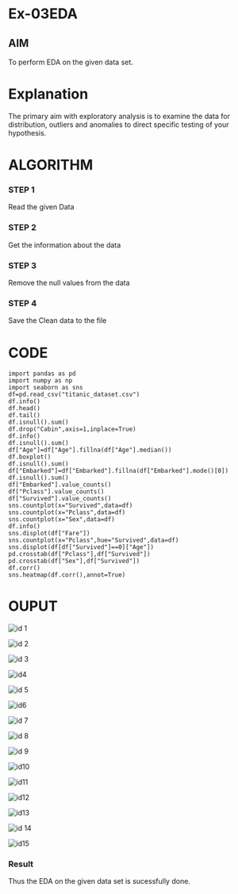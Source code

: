 # Ex-03EDA

## AIM
To perform EDA on the given data set. 

# Explanation
The primary aim with exploratory analysis is to examine the data for distribution, outliers and 
anomalies to direct specific testing of your hypothesis.
 

# ALGORITHM
### STEP 1
Read the given Data

### STEP 2
Get the information about the data

### STEP 3
Remove the null values from the data

### STEP 4
Save the Clean data to the file




# CODE
~~~
import pandas as pd
import numpy as np
import seaborn as sns
df=pd.read_csv("titanic_dataset.csv")
df.info()
df.head()
df.tail()
df.isnull().sum()
df.drop("Cabin",axis=1,inplace=True)
df.info()
df.isnull().sum()
df["Age"]=df["Age"].fillna(df["Age"].median())
df.boxplot()
df.isnull().sum()
df["Embarked"]=df["Embarked"].fillna(df["Embarked"].mode()[0])
df.isnull().sum()
df["Embarked"].value_counts()
df["Pclass"].value_counts()
df["Survived"].value_counts()
sns.countplot(x="Survived",data=df)
sns.countplot(x="Pclass",data=df)
sns.countplot(x="Sex",data=df)
df.info()
sns.displot(df["Fare"])
sns.countplot(x="Pclass",hue="Survived",data=df)
sns.displot(df[df["Survived"]==0]["Age"])
pd.crosstab(df["Pclass"],df["Survived"])
pd.crosstab(df["Sex"],df["Survived"])
df.corr()
sns.heatmap(df.corr(),annot=True)
~~~
# OUPUT

![id 1](https://user-images.githubusercontent.com/94828335/167985174-033bb752-a5ba-4920-b117-d2c0ecb19d64.png)

![id 2](https://user-images.githubusercontent.com/94828335/167985227-ef7c70c2-b7d3-4897-8918-0d47adae70aa.jpg)

![id 3](https://user-images.githubusercontent.com/94828335/167985272-dafe8e2d-c42c-4c86-9b2c-fe73868c6342.jpg)

![id4](https://user-images.githubusercontent.com/94828335/167985295-43bc06ad-8f2a-4d48-8b7e-be7b61e8de18.png)

![id 5](https://user-images.githubusercontent.com/94828335/167985320-cccbf353-e878-4619-b49e-b23aaa75a50e.png)

![id6](https://user-images.githubusercontent.com/94828335/167985355-1b79c377-0d4b-4738-9305-72266b5dc5fb.jpg)

![id 7](https://user-images.githubusercontent.com/94828335/167985386-e03d2ab2-2a6a-4ef2-b5e6-59f03ccfba7a.jpg)

![id 8](https://user-images.githubusercontent.com/94828335/167985420-7d11ea23-9d42-4e06-afe9-ca03ec11ef85.jpg)

![id 9](https://user-images.githubusercontent.com/94828335/167985445-3b045a91-d5b0-450f-b3ac-8c171f192ea7.jpg)

![id10](https://user-images.githubusercontent.com/94828335/167985480-22e78fea-fcb2-472b-80ed-ef8f5eb28821.jpg)

![id11](https://user-images.githubusercontent.com/94828335/167985495-7b02e26b-28eb-4dce-a157-b654347debce.jpg)

![id12](https://user-images.githubusercontent.com/94828335/167985527-9a8b8d54-3099-46c2-b1ef-90490346c848.jpg)

![id13](https://user-images.githubusercontent.com/94828335/167985550-5c45bd2b-30d0-400b-9122-65f5b6905a4d.jpg)

![id 14](https://user-images.githubusercontent.com/94828335/167985572-13bacf66-b839-43dd-9ac0-602e25794930.jpg)

![id15](https://user-images.githubusercontent.com/94828335/167985589-17a869e9-d909-4898-a05b-b9a8e13c0c66.jpg)



### Result 

Thus the EDA on the given data set is sucessfully done.















